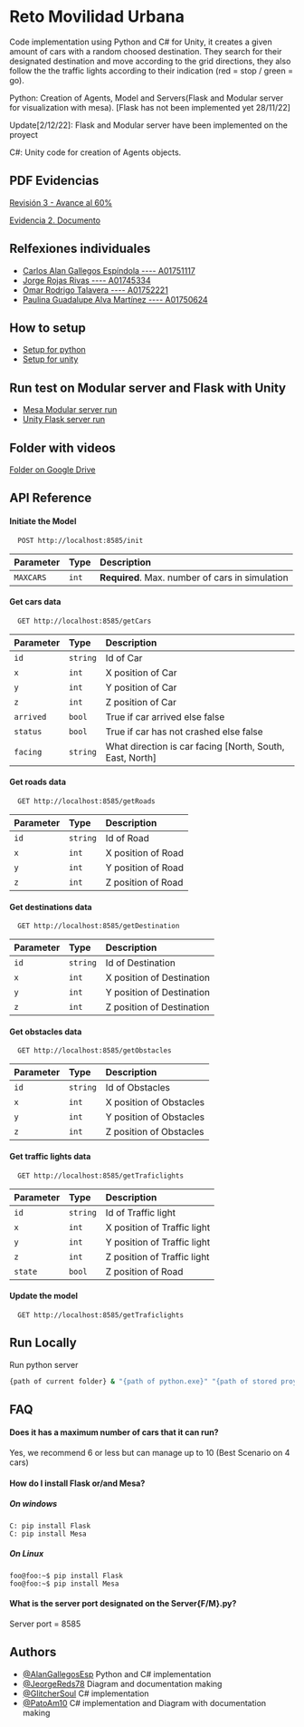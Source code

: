 
# Reto Movilidad Urbana

Code implementation using Python and C# for Unity, it creates a given amount 
of cars with a random choosed destination. They search for their designated 
destination and move according to the grid directions, they also follow the 
the traffic lights according to their indication (red = stop / green = go).
 

 Python:
 Creation of Agents, Model and Servers(Flask and Modular server for visualization with mesa). [Flask has not been implemented yet 28/11/22]

 Update[2/12/22]: Flask and Modular server have been implemented on the proyect 


 C#: Unity code for creation of Agents objects.  


## PDF Evidencias

[Revisión 3 - Avance al 60%](https://docs.google.com/document/d/1hMn1L58V69s3SMKBy_CovqNTdjIEl82z41kou12D--0/edit?usp=sharing)

[Evidencia 2. Documento](https://docs.google.com/document/d/1410A9130NnOKr4161wfeVJl0irlNftKyVbuUZ-Mvf_0/edit?usp=sharing)

## Relfexiones individuales

* [Carlos Alan Gallegos Espíndola ---- A01751117](https://docs.google.com/document/d/1cm1S3qipzg9TQA8DAmGJ9aHwsRqioQgcW3-VWe95d2o/edit)
* [Jorge Rojas Rivas ---- A01745334](https://docs.google.com/document/d/1j8-SZlDl8OG8ClCWr1VZV-7f5rz3xXZV/edit?usp=sharing&ouid=108466048207018234991&rtpof=true&sd=true)
* [Omar Rodrigo Talavera  ---- A01752221](https://docs.google.com/document/d/15gdy3zgNnz9glJkmew_eWF7RwBgEuJdko9a6SItwu6U/edit?usp=sharing)
* [Paulina Guadalupe Alva Martínez ---- A01750624](https://docs.google.com/document/d/13ofsOY7S3cuEgHku5t0i3M1D2QT5jUAo9rSpgGGDjTE/edit?usp=sharing)
## How to setup 

* [Setup for python](https://clipchamp.com/watch/4cYgZWiCIwU)
* [Setup for unity](https://clipchamp.com/watch/7OkkSoEfe8m)

## Run test on Modular server and Flask with Unity

* [Mesa Modular server run](https://clipchamp.com/watch/ISf74LASAyb)
* [Unity Flask server run](https://clipchamp.com/watch/W7lQI76Xmn2)

## Folder with videos

[Folder on Google Drive](https://drive.google.com/drive/folders/1QDMx5lPd0LGqwbSO6fIvhgnaXUfQppSW?usp=share_link)
## API Reference

#### Initiate the Model 

```http
  POST http://localhost:8585/init
```

| Parameter | Type     | Description                |
| :-------- | :------- | :------------------------- |
| `MAXCARS` | `int` | **Required**. Max. number of cars in simulation |

#### Get cars data

```http
  GET http://localhost:8585/getCars
```

| Parameter | Type     | Description                       |
| :-------- | :------- | :-------------------------------- |
| `id`      | `string` | Id of Car |
| `x`      | `int` | X position of Car |
| `y`      | `int` | Y position of Car |
| `z`      | `int` | Z position of Car |
| `arrived`      | `bool` | True if car arrived else false |
| `status`      | `bool` | True if car has not crashed else false |
| `facing`      | `string` | What direction is car facing [North, South, East, North] |

#### Get roads data

```http
  GET http://localhost:8585/getRoads
```

| Parameter | Type     | Description                       |
| :-------- | :------- | :-------------------------------- |
| `id`      | `string` | Id of Road |
| `x`      | `int` | X position of Road |
| `y`      | `int` | Y position of Road |
| `z`      | `int` | Z position of Road |

#### Get destinations data

```http
  GET http://localhost:8585/getDestination
```

| Parameter | Type     | Description                       |
| :-------- | :------- | :-------------------------------- |
| `id`      | `string` | Id of Destination |
| `x`      | `int` | X position of Destination |
| `y`      | `int` | Y position of Destination |
| `z`      | `int` | Z position of Destination |

#### Get obstacles data

```http
  GET http://localhost:8585/getObstacles
```

| Parameter | Type     | Description                       |
| :-------- | :------- | :-------------------------------- |
| `id`      | `string` | Id of Obstacles |
| `x`      | `int` | X position of Obstacles |
| `y`      | `int` | Y position of Obstacles |
| `z`      | `int` | Z position of Obstacles |

#### Get traffic lights data

```http
  GET http://localhost:8585/getTraficlights
```

| Parameter | Type     | Description                       |
| :-------- | :------- | :-------------------------------- |
| `id`      | `string` | Id of Traffic light |
| `x`      | `int` | X position of Traffic light |
| `y`      | `int` | Y position of Traffic light |
| `z`      | `int` | Z position of Traffic light |
| `state`      | `bool` | Z position of Road |

#### Update the model

```http
  GET http://localhost:8585/getTraficlights
```




## Run Locally



Run python server

```bash
{path of current folder} & "{path of python.exe}" "{path of stored proyect}/Reto/Python/server.py"
```


## FAQ

#### Does it has a maximum number of cars that it can run?

Yes, we recommend 6 or less but can manage up to 10 (Best Scenario on 4 cars)

#### How do I install Flask or/and Mesa?
##### On windows 
```console
C: pip install Flask
C: pip install Mesa
``` 
##### On Linux 
```console
foo@foo:~$ pip install Flask
foo@foo:~$ pip install Mesa
``` 

#### What is the server port designated on the Server{F/M}.py?

Server port = 8585
## Authors

- [@AlanGallegosEsp](https://github.com/AlanGallegosEsp) Python and C# implementation 
- [@JeorgeReds78](https://github.com/JeorgeReds78) Diagram and documentation making
- [@GlitcherSoul](https://github.com/GlitcherSoul) C# implementation
- [@PatoAm10](https://github.com/AlanGallegosEsp) C# implementation and Diagram with documentation making

